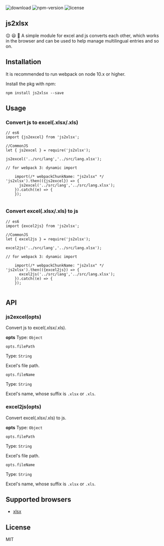 ![download](https://img.shields.io/npm/dt/js2xlsx.svg) ![npm-version](https://img.shields.io/npm/v/js2xlsx.svg) ![license](https://img.shields.io/npm/l/js2xlsx.svg)

## js2xlsx
😌 😃 👿 A simple module for excel and js converts each other, which works in the browser and can be used to help manage multilingual entries and so on.

## Installation

It is recommended to run webpack on node 10.x or higher.

Install the pkg with npm:

```
npm install js2xlsx --save
```


## Usage

### Convert js to excel(.xlsx/.xls) 
```
// es6
import {js2excel} from 'js2xlsx';

//CommonJS
let { js2excel } = require('js2xlsx');

js2excel('../src/lang','../src/lang.xlsx');

// for webpack 3: dynamic import

    import(/* webpackChunkName: "js2xlsx" */ 'js2xlsx').then(({js2excel}) => {
      js2excel('../src/lang','../src/lang.xlsx');
    }).catch((e) => {
    });
    
```

### Convert excel(.xlsx/.xls) to js
```
// es6
import {excel2js} from 'js2xlsx';

//CommonJS
let { excel2js } = require('js2xlsx');

excel2js('../src/lang','../src/lang.xlsx');

// for webpack 3: dynamic import

    import(/* webpackChunkName: "js2xlsx" */ 'js2xlsx').then(({excel2js}) => {
      excel2js('../src/lang','../src/lang.xlsx');
    }).catch((e) => {
    });
    
```

## API

### js2excel(opts)
Convert js to excel(.xlsx/.xls).

**opts**
Type: `Object`<br/>

`opts.filePath`

Type: `String`<br/>

Excel's file path.

`opts.fileName`

Type: `String`<br/>

Excel's name, whose suffix is `.xlsx` or `.xls`.


### excel2js(opts)
Convert excel(.xlsx/.xls) to js.

**opts**
Type: `Object`<br/>

`opts.filePath`

Type: `String`<br/>

Excel's file path.

`opts.fileName`

Type: `String`<br/>

Excel's name, whose suffix is `.xlsx` or `.xls`.


## Supported browsers
* [xlsx](https://app.saucelabs.com/open_sauce/user/sheetjs)

## License
MIT
